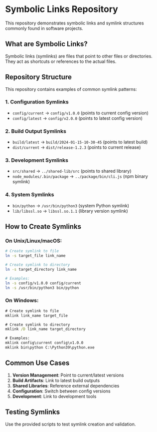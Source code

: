 # Symbolic Links Repository

This repository demonstrates symbolic links and symlink structures commonly found in software projects.

## What are Symbolic Links?

Symbolic links (symlinks) are files that point to other files or directories. They act as shortcuts or references to the actual files.

## Repository Structure

This repository contains examples of common symlink patterns:

### 1. Configuration Symlinks
- `config/current` → `config/v1.0.0` (points to current config version)
- `config/latest` → `config/v2.0.0` (points to latest config version)

### 2. Build Output Symlinks
- `build/latest` → `build/2024-01-15-10-30-45` (points to latest build)
- `dist/current` → `dist/release-1.2.3` (points to current release)

### 3. Development Symlinks
- `src/shared` → `../shared-lib/src` (points to shared library)
- `node_modules/.bin/package` → `../package/bin/cli.js` (npm binary symlink)

### 4. System Symlinks
- `bin/python` → `/usr/bin/python3` (system Python symlink)
- `lib/libssl.so` → `libssl.so.1.1` (library version symlink)

## How to Create Symlinks

### On Unix/Linux/macOS:
```bash
# Create symlink to file
ln -s target_file link_name

# Create symlink to directory
ln -s target_directory link_name

# Examples:
ln -s config/v1.0.0 config/current
ln -s /usr/bin/python3 bin/python
```

### On Windows:
```cmd
# Create symlink to file
mklink link_name target_file

# Create symlink to directory
mklink /D link_name target_directory

# Examples:
mklink config\current config\v1.0.0
mklink bin\python C:\Python39\python.exe
```

## Common Use Cases

1. **Version Management**: Point to current/latest versions
2. **Build Artifacts**: Link to latest build outputs
3. **Shared Libraries**: Reference external dependencies
4. **Configuration**: Switch between config versions
5. **Development**: Link to development tools

## Testing Symlinks

Use the provided scripts to test symlink creation and validation.
